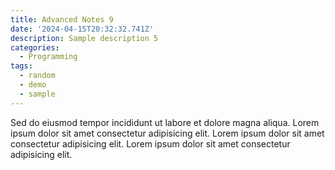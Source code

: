 ```yaml
---
title: Advanced Notes 9
date: '2024-04-15T20:32:32.741Z'
description: Sample description 5
categories:
  - Programming
tags:
  - random
  - demo
  - sample
---
```


Sed do eiusmod tempor incididunt ut labore et dolore magna aliqua.
Lorem ipsum dolor sit amet consectetur adipisicing elit.
Lorem ipsum dolor sit amet consectetur adipisicing elit.
Lorem ipsum dolor sit amet consectetur adipisicing elit.